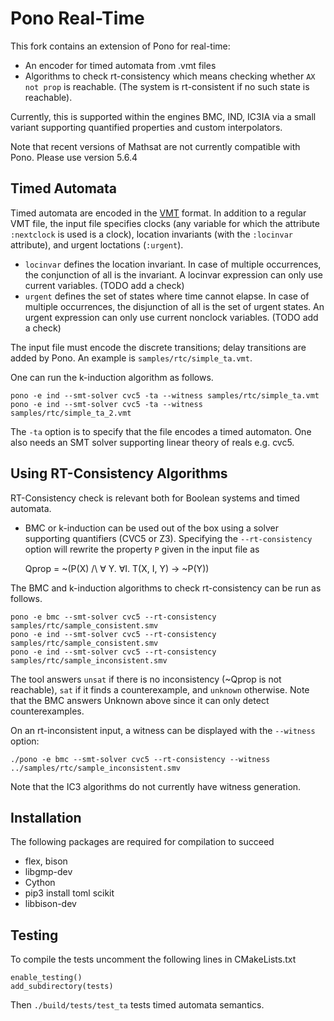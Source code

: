 # Pono Real-Time
This fork contains an extension of Pono for real-time:
- An encoder for timed automata from .vmt files
- Algorithms to check rt-consistency which means checking whether `AX not prop` is reachable.
(The system is rt-consistent if no such state is reachable).

Currently, this is supported within the engines BMC, IND, IC3IA via a small variant supporting quantified properties and custom interpolators.

Note that recent versions of Mathsat are not currently compatible with Pono. Please use version 5.6.4

## Timed Automata
Timed automata are encoded in the [VMT](https://vmt-lib.fbk.eu/) format. In addition to
a regular VMT file, the input file specifies clocks (any variable for which the attribute `:nextclock` is used is a clock),
location invariants (with the `:locinvar` attribute), and urgent loctations (`:urgent`).

- `locinvar` defines the location invariant. In case of multiple occurrences, the conjunction of all is the invariant.
A locinvar expression can only use current variables. (TODO add a check)
- `urgent` defines the set of states where time cannot elapse. In case of multiple occurrences, the disjunction of all is the set of urgent states. An urgent expression can only use current nonclock variables. (TODO add a check)

The input file must encode the discrete transitions; delay transitions are added by Pono.
An example is `samples/rtc/simple_ta.vmt`.

One can run the k-induction algorithm as follows.

    pono -e ind --smt-solver cvc5 -ta --witness samples/rtc/simple_ta.vmt
    pono -e ind --smt-solver cvc5 -ta --witness samples/rtc/simple_ta_2.vmt

The `-ta` option is to specify that the file encodes a timed automaton.
One also needs an SMT solver supporting linear theory of reals e.g. cvc5.

## Using RT-Consistency Algorithms
RT-Consistency check is relevant both for Boolean systems and timed automata.

- BMC or k-induction can be used out of the box using a solver supporting quantifiers (CVC5 or Z3).
Specifying the `--rt-consistency` option will rewrite the property `P` given in the input file as 

    Qprop = ~(P(X) /\ ∀ Y. ∀I. T(X, I, Y) -> ~P(Y))

The BMC and k-induction algorithms to check rt-consistency can be run as follows.

    pono -e bmc --smt-solver cvc5 --rt-consistency samples/rtc/sample_consistent.smv
    pono -e ind --smt-solver cvc5 --rt-consistency samples/rtc/sample_consistent.smv
    pono -e ind --smt-solver cvc5 --rt-consistency samples/rtc/sample_inconsistent.smv

The tool answers `unsat` if there is no inconsistency (~Qprop is not reachable),
`sat` if it finds a counterexample, and `unknown` otherwise.
Note that the BMC answers Unknown above since it can only detect counterexamples.

On an rt-inconsistent input, a witness can be displayed with the `--witness` option:

    ./pono -e bmc --smt-solver cvc5 --rt-consistency --witness ../samples/rtc/sample_inconsistent.smv

Note that the IC3 algorithms do not currently have witness generation.

## Installation
The following packages are required for compilation to succeed

- flex, bison
- libgmp-dev
- Cython
- pip3 install toml scikit
- libbison-dev

## Testing
To compile the tests uncomment the following lines in CMakeLists.txt

    enable_testing()
    add_subdirectory(tests)

Then `./build/tests/test_ta` tests timed automata semantics.